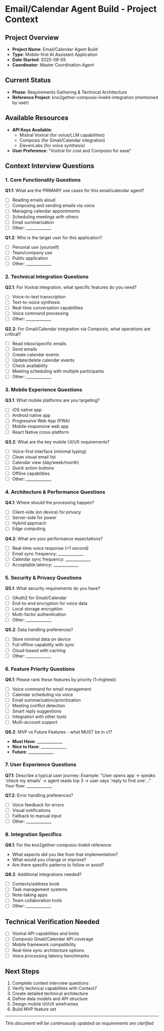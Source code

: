 # Email/Calendar Agent Build - Project Context

## Project Overview
- **Project Name**: Email/Calendar Agent Build
- **Type**: Mobile-first AI Assistant Application
- **Date Started**: 2025-08-05
- **Coordinator**: Master Coordination Agent

## Current Status
- **Phase**: Requirements Gathering & Technical Architecture
- **Reference Project**: kno2gether-composio-livekit-integration (mentioned by user)

## Available Resources
- **API Keys Available**:
  - Mistral Voxtral (for voice/LLM capabilities)
  - Composio (for Gmail/Calendar integration)
  - ElevenLabs (for voice synthesis)
- **User Preference**: "Voxtral for cost and Composio for ease"

## Context Interview Questions

### 1. Core Functionality Questions
**Q1.1**: What are the PRIMARY use cases for this email/calendar agent?
- [ ] Reading emails aloud
- [ ] Composing and sending emails via voice
- [ ] Managing calendar appointments
- [ ] Scheduling meetings with others
- [ ] Email summarization
- [ ] Other: _____________

**Q1.2**: Who is the target user for this application?
- [ ] Personal use (yourself)
- [ ] Team/company use
- [ ] Public application
- [ ] Other: _____________

### 2. Technical Integration Questions
**Q2.1**: For Voxtral integration, what specific features do you need?
- [ ] Voice-to-text transcription
- [ ] Text-to-voice synthesis
- [ ] Real-time conversation capabilities
- [ ] Voice command processing
- [ ] Other: _____________

**Q2.2**: For Gmail/Calendar integration via Composio, what operations are critical?
- [ ] Read inbox/specific emails
- [ ] Send emails
- [ ] Create calendar events
- [ ] Update/delete calendar events
- [ ] Check availability
- [ ] Meeting scheduling with multiple participants
- [ ] Other: _____________

### 3. Mobile Experience Questions
**Q3.1**: What mobile platforms are you targeting?
- [ ] iOS native app
- [ ] Android native app
- [ ] Progressive Web App (PWA)
- [ ] Mobile-responsive web app
- [ ] React Native cross-platform

**Q3.2**: What are the key mobile UI/UX requirements?
- [ ] Voice-first interface (minimal typing)
- [ ] Clean visual email list
- [ ] Calendar view (day/week/month)
- [ ] Quick action buttons
- [ ] Offline capabilities
- [ ] Other: _____________

### 4. Architecture & Performance Questions
**Q4.1**: Where should the processing happen?
- [ ] Client-side (on device) for privacy
- [ ] Server-side for power
- [ ] Hybrid approach
- [ ] Edge computing

**Q4.2**: What are your performance expectations?
- [ ] Real-time voice response (<1 second)
- [ ] Email sync frequency: _____________
- [ ] Calendar sync frequency: _____________
- [ ] Acceptable latency: _____________

### 5. Security & Privacy Questions
**Q5.1**: What security requirements do you have?
- [ ] OAuth2 for Gmail/Calendar
- [ ] End-to-end encryption for voice data
- [ ] Local storage encryption
- [ ] Multi-factor authentication
- [ ] Other: _____________

**Q5.2**: Data handling preferences?
- [ ] Store minimal data on device
- [ ] Full offline capability with sync
- [ ] Cloud-based with caching
- [ ] Other: _____________

### 6. Feature Priority Questions
**Q6.1**: Please rank these features by priority (1=highest):
- [ ] Voice command for email management
- [ ] Calendar scheduling via voice
- [ ] Email summarization/prioritization
- [ ] Meeting conflict detection
- [ ] Smart reply suggestions
- [ ] Integration with other tools
- [ ] Multi-account support

**Q6.2**: MVP vs Future Features - what MUST be in v1?
- **Must Have**: _____________
- **Nice to Have**: _____________
- **Future**: _____________

### 7. User Experience Questions
**Q7.1**: Describe a typical user journey:
Example: "User opens app → speaks 'check my emails' → agent reads top 3 → user says 'reply to first one'..."
Your flow: _____________

**Q7.2**: Error handling preferences?
- [ ] Voice feedback for errors
- [ ] Visual notifications
- [ ] Fallback to manual input
- [ ] Other: _____________

### 8. Integration Specifics
**Q8.1**: For the kno2gether-composio-livekit reference:
- What aspects did you like from that implementation?
- What would you change or improve?
- Are there specific patterns to follow or avoid?

**Q8.2**: Additional integrations needed?
- [ ] Contacts/address book
- [ ] Task management systems
- [ ] Note-taking apps
- [ ] Team collaboration tools
- [ ] Other: _____________

## Technical Verification Needed
- [ ] Voxtral API capabilities and limits
- [ ] Composio Gmail/Calendar API coverage
- [ ] Mobile framework compatibility
- [ ] Real-time sync architecture options
- [ ] Voice processing latency benchmarks

## Next Steps
1. Complete context interview questions
2. Verify technical capabilities with Context7
3. Create detailed technical architecture
4. Define data models and API structure
5. Design mobile UI/UX wireframes
6. Build MVP feature set

---
*This document will be continuously updated as requirements are clarified*